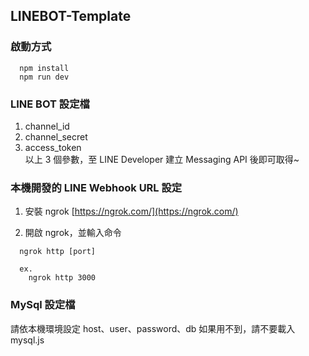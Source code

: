 ## LINEBOT-Template

### 啟動方式
```
  npm install
  npm run dev
```

### LINE BOT 設定檔
1. channel_id
2. channel_secret
3. access_token  
以上 3 個參數，至 LINE Developer 建立 Messaging API 後即可取得~

### 本機開發的 LINE Webhook URL 設定
1. 安裝 ngrok
[https://ngrok.com/](https://ngrok.com/)

2. 開啟 ngrok，並輸入命令
```
  ngrok http [port]
  
  ex.
    ngrok http 3000
```

### MySql 設定檔
請依本機環境設定 host、user、password、db
如果用不到，請不要載入 mysql.js
